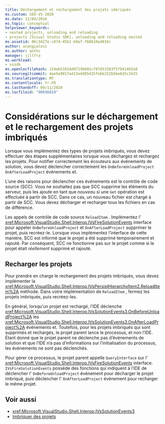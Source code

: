 ```yaml
---
title: Déchargement et rechargement des projets imbriqués
ms.custom: SEO-VS-2020
ms.date: 11/04/2016
ms.topic: conceptual
helpviewer_keywords:
- nested projects, unloading and reloading
- projects [Visual Studio SDK], unloading and reloading nested
ms.assetid: 06c3427e-c874-45b1-b9af-f68610ed016c
author: acangialosi
ms.author: anthc
manager: jillfra
ms.workload:
- vssdk
ms.openlocfilehash: 154eb51014d9719b601cf87d53383f57941403a8
ms.sourcegitcommit: 4ae5e9817ad13edd05425febb322b5be6d3c3425
ms.translationtype: MT
ms.contentlocale: fr-FR
ms.lasthandoff: 09/11/2020
ms.locfileid: "90036819"
---
```

# <a name="considerations-for-unloading-and-reloading-nested-projects"></a>Considérations sur le déchargement et le rechargement des projets imbriqués

Lorsque vous implémentez des types de projets imbriqués, vous devez effectuer des étapes supplémentaires lorsque vous déchargez et rechargez les projets. Pour notifier correctement les écouteurs aux événements de solution, vous devez déclencher correctement les `OnBeforeUnloadProject` `OnAfterLoadProject` événements et.

L’une des raisons pour déclencher ces événements est le contrôle de code source (SCC). Vous ne souhaitez pas que SCC supprime les éléments du serveur, puis les ajoute en tant que *nouveau* si une `Get` opération est effectuée à partir de SCC. Dans ce cas, un nouveau fichier est chargé à partir de SCC. Vous devez décharger et recharger tous les fichiers en cas de différence.

Les appels de contrôle de code source `ReloadItem` . Implémentez l' <xref:Microsoft.VisualStudio.Shell.Interop.IVsFireSolutionEvents> interface pour appeler `OnBeforeUnloadProject` et `OnAfterLoadProject` supprimer le projet, puis recréez-le. Lorsque vous implémentez l’interface de cette manière, SCC est informé que le projet a été supprimé temporairement et rajouté. Par conséquent, SCC ne fonctionne pas sur le projet comme si le projet était *réellement* supprimé et rajouté.

## <a name="reload-projects"></a>Recharger les projets

Pour prendre en charge le rechargement des projets imbriqués, vous devez implémenter la <xref:Microsoft.VisualStudio.Shell.Interop.IVsPersistHierarchyItem2.ReloadItem%2A> méthode. Dans votre implémentation de `ReloadItem` , fermez les projets imbriqués, puis recréez-les.

En général, lorsqu’un projet est rechargé, l’IDE déclenche <xref:Microsoft.VisualStudio.Shell.Interop.IVsSolutionEvents3.OnBeforeUnloadProject%2A> les <xref:Microsoft.VisualStudio.Shell.Interop.IVsSolutionEvents3.OnAfterLoadProject%2A> événements et. Toutefois, pour les projets imbriqués qui sont supprimés et rechargés, le projet parent lance le processus, et non l’IDE. Étant donné que le projet parent ne déclenche pas d’événements de solution et que l’IDE n’a pas d’informations sur l’initialisation du processus, les événements ne sont pas déclenchés.

Pour gérer ce processus, le projet parent appelle `QueryInterface` sur l' <xref:Microsoft.VisualStudio.Shell.Interop.IVsFireSolutionEvents> interface. `IVsFireSolutionEvents` possède des fonctions qui indiquent à l’IDE de déclencher l' `OnBeforeUnloadProject` événement pour décharger le projet imbriqué, puis déclencher l' `OnAfterLoadProject` événement pour recharger le même projet.

## <a name="see-also"></a>Voir aussi

- <xref:Microsoft.VisualStudio.Shell.Interop.IVsSolutionEvents3>
- [Imbriquer des projets](../../extensibility/internals/nesting-projects.md)
